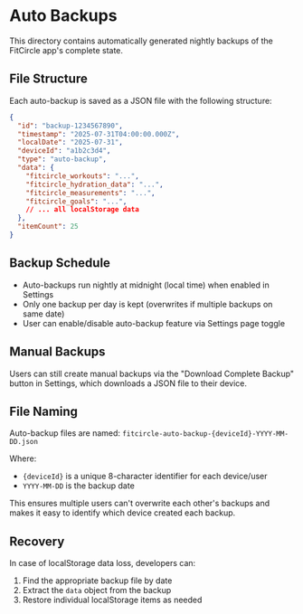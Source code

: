 # Auto Backups

This directory contains automatically generated nightly backups of the FitCircle app's complete state.

## File Structure

Each auto-backup is saved as a JSON file with the following structure:

```json
{
  "id": "backup-1234567890",
  "timestamp": "2025-07-31T04:00:00.000Z",
  "localDate": "2025-07-31",
  "deviceId": "a1b2c3d4",
  "type": "auto-backup", 
  "data": {
    "fitcircle_workouts": "...",
    "fitcircle_hydration_data": "...",
    "fitcircle_measurements": "...",
    "fitcircle_goals": "...",
    // ... all localStorage data
  },
  "itemCount": 25
}
```

## Backup Schedule

- Auto-backups run nightly at midnight (local time) when enabled in Settings
- Only one backup per day is kept (overwrites if multiple backups on same date)
- User can enable/disable auto-backup feature via Settings page toggle

## Manual Backups

Users can still create manual backups via the "Download Complete Backup" button in Settings, which downloads a JSON file to their device.

## File Naming

Auto-backup files are named: `fitcircle-auto-backup-{deviceId}-YYYY-MM-DD.json`

Where:
- `{deviceId}` is a unique 8-character identifier for each device/user
- `YYYY-MM-DD` is the backup date

This ensures multiple users can't overwrite each other's backups and makes it easy to identify which device created each backup.

## Recovery

In case of localStorage data loss, developers can:
1. Find the appropriate backup file by date
2. Extract the `data` object from the backup
3. Restore individual localStorage items as needed
